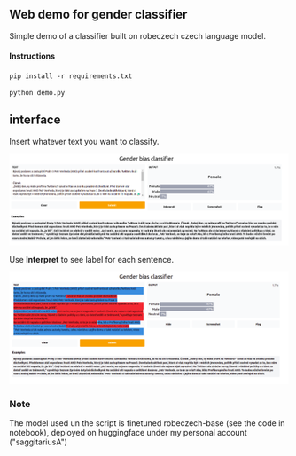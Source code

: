 
## Web demo for gender classifier

Simple demo of a classifier built on robeczech czech language model.

#### Instructions

```console
pip install -r requirements.txt
```
```console
python demo.py
```
## interface
Insert whatever text you want to classify.

![Web demo](demo1.png)

 Use **Interpret** to see label for each sentence.

![Web demo2](demo2.png)

### Note
The model used un the script is finetuned robeczech-base (see the code in notebook), deployed on huggingface under my personal account ("saggitariusA")
